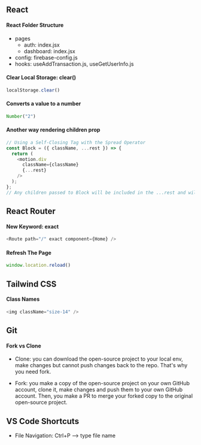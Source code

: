 ## React 

#### React Folder Structure 

- pages 
	- auth: index.jsx 
	- dashboard: index.jsx 
- config: firebase-config.js 
- hooks: useAddTransaction.js, useGetUserInfo.js

#### Clear Local Storage: clear()

```js
localStorage.clear() 
```

#### Converts a value to a number

```js
Number("2")
```

#### Another way rendering children prop

```js
// Using a Self-Closing Tag with the Spread Operator
const Block = ({ className, ...rest }) => {
  return (
    <motion.div
      className={className}
      {...rest}
    />
  );
};
// Any children passed to Block will be included in the ...rest and will automatically be rendered by the <motion.div />

```

## React Router 

#### New Keyword: exact

```js
<Route path="/" exact component={Home} />
```

#### Refresh The Page

```js
window.location.reload()
```

## Tailwind CSS 

#### Class Names 

```js
<img className="size-14" />
```

## Git 

#### Fork vs Clone 

- Clone: you can download the open-source project to your local env, make changes but cannot push changes back to the repo. That's why you need fork.
  
- Fork: you make a copy of the open-source project on your own GitHub account, clone it, make changes and push them to your own GitHub account. Then, you make a PR to merge your forked copy to the original open-source project.

## VS Code Shortcuts 

- File Navigation: Ctrl+P --> type file name 















